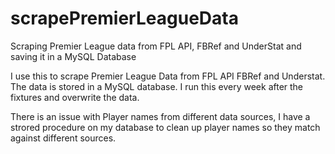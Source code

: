 # scrapePremierLeagueData
Scraping Premier League data from FPL API, FBRef and UnderStat and saving it in a MySQL Database

I use this to scrape Premier League Data from FPL API FBRef and Understat. The data is stored in a MySQL database.
I run this every week after the fixtures and overwrite the data. 

There is an issue with Player names from different data sources, I have a strored procedure on my database to clean up player names so they match against different sources. 
